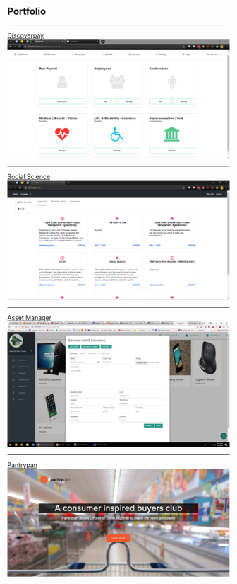 ## Portfolio

---
[Discoverpay](/#)
<img src="images/discoverpay 2.PNG?raw=true"/>

---
[Social Science](/#)
<img src="images/social science 1.PNG?raw=true"/>

---
[Asset Manager](/#)
<img src="images/asset manager.png?raw=true"/>

---
[Pantrypan](/#)
<img src="images/pantrypan.jpg?raw=true"/>

